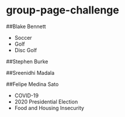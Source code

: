 # group-page-challenge


##Blake Bennett
* Soccer
* Golf
* Disc Golf

##Stephen Burke






##Sreenidhi Madala






##Felipe Medina Sato
- COVID-19
- 2020 Presidential Election
- Food and Housing Insecurity
